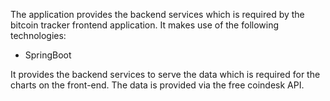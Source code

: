The application provides the backend services which is required by the bitcoin tracker frontend application.
It makes use of the following technologies:

* SpringBoot

It provides the backend services to serve the data which is required for the charts on the front-end.
The data is provided via the free coindesk API.

